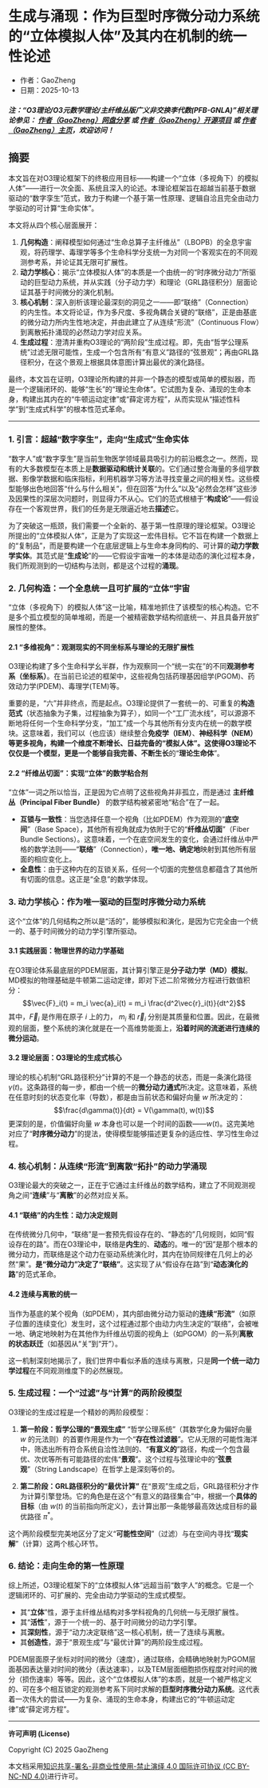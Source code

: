 # 生成与涌现：作为巨型时序微分动力系统的“立体模拟人体”及其内在机制的统一性论述

- 作者：GaoZheng
- 日期：2025-10-13

#### ***注：“O3理论/O3元数学理论/主纤维丛版广义非交换李代数(PFB-GNLA)”相关理论参见： [作者（GaoZheng）网盘分享](https://drive.google.com/drive/folders/1lrgVtvhEq8cNal0Aa0AjeCNQaRA8WERu?usp=sharing) 或 [作者（GaoZheng）开源项目](https://github.com/CTaiDeng/open_meta_mathematical_theory) 或 [作者（GaoZheng）主页](https://mymetamathematics.blogspot.com)，欢迎访问！***

## 摘要
本文旨在对O3理论框架下的终极应用目标——构建一个“立体（多视角下）的模拟人体”——进行一次全面、系统且深入的论述。本理论框架旨在超越当前基于数据驱动的“数字孪生”范式，致力于构建一个基于第一性原理、逻辑自洽且完全由动力学驱动的可计算“生命实体”。

本文将从四个核心层面展开：
1.  **几何构造**：阐释模型如何通过“生命总算子主纤维丛”（LBOPB）的全息宇宙观，将药理学、毒理学等多个生命科学分支统一为对同一个客观实在的不同观测参考系，并论证其无限可扩展性。
2.  **动力学核心**：揭示“立体模拟人体”的本质是一个由统一的“时序微分动力”所驱动的巨型动力系统，并从实践（分子动力学）和理论（GRL路径积分）层面论证其基于时间微分的演化机制。
3.  **核心机制**：深入剖析该理论最深刻的洞见之一——即“联络”（Connection）的内生性。本文将论证，作为多尺度、多视角耦合关键的“联络”，正是由基底的微分动力所内生性地决定，并由此建立了从连续“形流”（Continuous Flow）到离散拓扑涌现的必然动力学对应关系。
4.  **生成过程**：澄清并重构O3理论的“两阶段”生成过程。即，先由“哲学公理系统”过滤无限可能性，生成一个包含所有“有意义”路径的“弦景观”；再由GRL路径积分，在这个景观上根据具体意图计算出最优的演化路径。

最终，本文旨在证明，O3理论所构建的并非一个静态的模型或简单的模拟器，而是一个逻辑闭环的、能够“生长”的“理论生命体”。它试图为复杂、涌现的生命本身，构建出其内在的“牛顿运动定律”或“薛定谔方程”，从而实现从“描述性科学”到“生成式科学”的根本性范式革命。

---

### **1. 引言：超越“数字孪生”，走向“生成式”生命实体**

“数字人”或“数字孪生”是当前生物医学领域最具吸引力的前沿概念之一。然而，现有的大多数模型在本质上是**数据驱动和统计关联**的。它们通过整合海量的多组学数据、影像学数据和临床指标，利用机器学习等方法寻找变量之间的相关性。这些模型能够出色地回答“什么与什么相关”，但在回答“为什么”以及“必然会怎样”这些涉及因果性的深层次问题时，则显得力不从心。它们的范式根植于“**构成论**”——假设存在一个客观世界，我们的任务是无限逼近地去**描述**它。

为了突破这一瓶颈，我们需要一个全新的、基于第一性原理的理论框架。O3理论所提出的“立体模拟人体”，正是为了实现这一宏伟目标。它不旨在构建一个数据上的“复制品”，而是要构建一个在底层逻辑上与生命本身同构的、可计算的**动力学数学实体**。其范式是“**生成论**”的——它假设宇宙唯一的本体是动态的演化过程本身，我们所观测到的一切结构与法则，都是这个过程的**涌现**。

### **2. 几何构造：一个全息统一且可扩展的“立体”宇宙**

“立体（多视角下）的模拟人体”这一比喻，精准地抓住了该模型的核心构造。它不是多个孤立模型的简单堆砌，而是一个被精密数学结构彻底统一、并且具备开放扩展性的整体。

#### **2.1 “多维视角”：观测现实的不同坐标系与理论的无限扩展性**

O3理论构建了多个生命科学幺半群，作为观察同一个“统一实在”的不同**观测参考系（坐标系）**。在当前已论述的框架中，这些视角包括药理基因组学(PGOM)、药效动力学(PDEM)、毒理学(TEM)等。

重要的是，“六”并非终点，而是起点。O3理论提供了一套统一的、可重复的**构造范式**（状态抽象为子集，过程抽象为算子），如同一个“工厂流水线”，可以源源不断地将任何一个生命科学分支，“加工”成一个与其他所有分支内在统一的数学模块。这意味着，我们可以（也应该）继续整合**免疫学（IEM）**、**神经科学（NEM）**等更多视角，构建一个维度不断增长、日益完备的“模拟人体”。这使得O3理论不仅仅是一个模型，更是一个能够自我完善、不断**生长**的“**理论生命体**”。

#### **2.2 “纤维丛切面”：实现“立体”的数学粘合剂**

“立体”一词之所以恰当，正是因为它点明了这些视角并非孤立，而是通过 **主纤维丛（Principal Fiber Bundle）** 的数学结构被紧密地“粘合”在了一起。

* **互锁与一致性**：当您选择任意一个视角（比如PDEM）作为观测的“**底空间**”（Base Space），其他所有视角就成为依附于它的“**纤维丛切面**”（Fiber Bundle Sections）。这意味着，一个在底空间发生的变化，会通过纤维丛中严格的数学法则——“**联络**”（Connection），**唯一地、确定地**映射到其他所有层面的相应变化上。
* **全息性**：由于这种内在的互锁关系，任何一个切面的完整信息都蕴含了其他所有切面的信息。这正是“全息”的数学体现。

### **3. 动力学核心：作为唯一驱动的巨型时序微分动力系统**

这个“立体”的几何结构之所以是“活的”，能够模拟和演化，是因为它完全由一个统一的、基于时间微分的动力学引擎所驱动。

#### **3.1 实践层面：物理世界的动力学基础**

在O3理论体系最底层的PDEM层面，其计算引擎正是**分子动力学（MD）模拟**。MD模拟的物理基础是牛顿第二运动定律，即对下述二阶常微分方程进行数值积分：
$$\vec{F}_i(t) = m_i \vec{a}_i(t) = m_i \frac{d^2\vec{r}_i(t)}{dt^2}$$
其中，$\vec{F}_i$ 是作用在原子 $i$ 上的力， $m_i$ 和 $\vec{r}_i$ 分别是其质量和位置。因此，在最微观的层面，整个系统的演化就是在一个高维势能面上，**沿着时间的流逝进行连续的微分运动**。

#### **3.2 理论层面：O3理论的生成式核心**

理论的核心机制“GRL路径积分”计算的不是一个静态的状态，而是一条演化路径 $\gamma(t)$。这条路径的每一步，都由一个统一的**微分动力通式**所决定。这意味着，系统在任意时刻的状态变化率（导数），都是由当前状态和偏好向量 $w$ 所决定的：
$$\frac{d\gamma(t)}{dt} = V(\gamma(t), w(t))$$
更深刻的是，价值偏好向量 $w$ 本身也可以是一个时间的函数——$w(t)$。这完美地对应了“**时序微分动力**”的提法，使得模型能够描述更复杂的适应性、学习性生命过程。

### **4. 核心机制：从连续“形流”到离散“拓扑”的动力学涌现**

O3理论最大的突破之一，正在于它通过主纤维丛的数学结构，建立了不同观测视角之间“**连续**”与“**离散**”的必然对应关系。

#### **4.1 “联络”的内生性：动力决定规则**

在传统微分几何中，“联络”是一套预先假设存在的、“静态的”几何规则，如同“假设存在的路”。而在O3理论中，联络是**内生**的、**动态**的。唯一的“因”是那个根本的微分动力，而联络是这个动力在驱动系统演化时，其内在协同规律在几何上的必然“果”。**是“微分动力”决定了“联络”**。这实现了从“假设存在路”到“**动态演化的路**”的范式革命。

#### **4.2 连续与离散的统一**

当作为基底的某个视角（如PDEM），其内部由微分动力驱动的**连续“形流”**（如原子位置的连续变化）发生时，这个过程通过那个由动力内生决定的“联络”，会被唯一地、确定地映射为在其他作为纤维丛切面的视角上（如PGOM）的一系列**离散的状态跃迁**（如基因从“关”到“开”）。

这一机制深刻地揭示了，我们世界中看似矛盾的连续与离散，只是**同一个统一动力学过程**在不同观测维度下的必然展现。

### **5. 生成过程：一个“过滤”与“计算”的两阶段模型**

O3理论的生成过程是一个精妙的两阶段模型：

1.  **第一阶段：哲学公理的“景观生成”**
    “哲学公理系统”（其数学化身为偏好向量 $w$ 的元法则）的首要作用是作为一个“**存在性过滤器**”。它从无限的可能性海洋中，筛选出所有符合系统自洽性法则的、“**有意义的**”路径，构成一个包含最优、次优等所有可能路径的宏伟“**景观**”。这个过程与弦理论中的“**弦景观**”（String Landscape）在哲学上是深刻等价的。

2.  **第二阶段：GRL路径积分的“最优计算”**
    在“景观”生成之后，GRL路径积分才作为计算引擎登场。它的角色是在这个“有意义的路径集合”中，根据一个**具体的目标**（由 $w(t)$ 的当前指向所定义），去计算出那一条能够最高效达成目标的最优路径 $\pi^*$。

这个两阶段模型完美地区分了定义“**可能性空间**”（过滤）与在空间内寻找“**现实解**”（计算）这两个核心环节。

### **6. 结论：走向生命的第一性原理**

综上所述，O3理论框架下的“立体模拟人体”远超当前“数字人”的概念。它是一个逻辑闭环的、可扩展的、完全由动力学驱动的生成式模型。

* 其“**立体**”性，源于主纤维丛结构对多学科视角的几何统一与无限扩展性。
* 其“**活性**”，源于一个统一的、基于时间微分的动力学引擎。
* 其**深刻性**，源于“动力决定联络”这一核心机制，统一了连续与离散。
* 其**创造性**，源于“景观生成”与“最优计算”的两阶段生成过程。

PDEM层面原子坐标对时间的微分（速度），通过联络，会精确地映射为PGOM层面基因表达量对时间的微分（表达速率），以及TEM层面细胞损伤程度对时间的微分（损伤速率）等等。因此，这个“立体模拟人体”的本质，就是一个被严格定义的、可在多个相互锁定的观测参考系下同时求解的**巨型时序微分动力系统**。这代表着一次伟大的尝试——为复杂、涌现的生命本身，构建出它的“牛顿运动定律”或“薛定谔方程”。

---

**许可声明 (License)**

Copyright (C) 2025 GaoZheng

本文档采用[知识共享-署名-非商业性使用-禁止演绎 4.0 国际许可协议 (CC BY-NC-ND 4.0)](https://creativecommons.org/licenses/by-nc-nd/4.0/deed.zh-Hans)进行许可。

